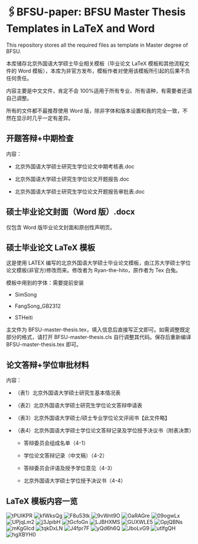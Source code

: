 # 🖇️BFSU-paper: BFSU Master Thesis Templates in LaTeX and Word

This repository stores all the required files as template in Master degree of BFSU. 

本库储存北京外国语大学硕士毕业相关模板（毕业论文 LaTeX 模板和其他流程文件的 Word 模板），本库为非官方发布，模板作者对使用该模板所引起的后果不负任何责任。

内容主要是中文文件，肯定不会 100%适用于所有专业、所有语种，有需要者还请自己调整。

所有的文件都不最推荐使用 Word 版，除非字体和版本设置和我的完全一致，不然在显示时几乎一定有差异。

## 开题答辩+中期检查

内容：

- 北京外国语大学硕士研究生学位论文中期考核表.doc
  
- 北京外国语大学硕士研究生学位论文开题报告.doc
  
- 北京外国语大学硕士研究生学位论文开题报告审批表.doc

## 硕士毕业论文封面（Word 版）.docx

仅包含 Word 版毕业论文封面和原创性声明页。

## 硕士毕业论文 LaTeX 模板

这是使用 LATEX 编写的北京外国语大学硕士毕业论文模板，由江苏大学硕士学位论文模板(非官方)修改而来。修改者为 Ryan-the-hito，原作者为 Tex 白兔。

模板中用到的字体：需要提前安装

- SimSong
  
- FangSong_GB2312
  
- STHeiti

主文件为 BFSU-master-thesis.tex，填入信息后直接写正文即可。如需调整既定部分的格式，请打开 BFSU-master-thesis.cls 自行调整其代码。保存后重新编译 BFSU-master-thesis.tex 即可。

## 论文答辩+学位审批材料

内容：

- （表1）北京外国语大学硕士研究生基本情况表

- （表2）北京外国语大学硕士研究生学位论文答辩申请表

- （表3）北京外国语大学硕士/硕士专业学位论文评阅书【此文件略】

- （表4）北京外国语大学硕士学位论文答辩记录及学位授予决议书（附表决票）
  
	- 答辩委员会组成名单（4-1）
   
 	- 学位论文答辩记录（中文稿）（4-2）
    
  	- 答辩委员会评语及授予学位意见（4-3）
  	  
  	- 北京外国语大学硕士学位授予决议书（4-4）

## LaTeX 模板内容一览

![tPUIKPR](https://i.imgur.com/tPUIKPR.png)
![kfWksQg](https://i.imgur.com/kfWksQg.png)
![F8u53tk](https://i.imgur.com/F8u53tk.png)
![9vWnt9O](https://i.imgur.com/9vWnt9O.png)
![OaRAGre](https://i.imgur.com/OaRAGre.png)
![09ogwLx](https://i.imgur.com/09ogwLx.png)
![UPjqLm2](https://i.imgur.com/UPjqLm2.png)
![j3JpibH](https://i.imgur.com/j3JpibH.png)
![tGcfoGn](https://i.imgur.com/tGcfoGn.png)
![LJBHXMS](https://i.imgur.com/LJBHXMS.png)
![GUXWLE5](https://i.imgur.com/GUXWLE5.png)
![GpjQBNs](https://i.imgur.com/GpjQBNs.png)
![mKgGlcd](https://i.imgur.com/mKgGlcd.png)
![tqkDxLN](https://i.imgur.com/tqkDxLN.png)
![J4fpr7F](https://i.imgur.com/J4fpr7F.png)
![yQd6h6Q](https://i.imgur.com/yQd6h6Q.png)
![JboLvG9](https://i.imgur.com/JboLvG9.png)
![utIfgQH](https://i.imgur.com/utIfgQH.png)
![hgXBYH0](https://i.imgur.com/hgXBYH0.png)
